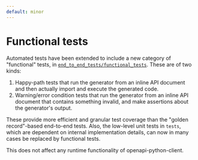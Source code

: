 ```yaml
---
default: minor
---
```


# Functional tests

Automated tests have been extended to include a new category of "functional" tests, in [`end_to_end_tests/functional_tests`](./end_to_end_tests/functional_tests). These are of two kinds:

1. Happy-path tests that run the generator from an inline API document and then actually import and execute the generated code.
2. Warning/error condition tests that run the generator from an inline API document that contains something invalid, and make assertions about the generator's output.

These provide more efficient and granular test coverage than the "golden record"-based end-to-end tests. Also, the low-level unit tests in `tests`, which are dependent on internal implementation details, can now in many cases be replaced by functional tests.

This does not affect any runtime functionality of openapi-python-client.
